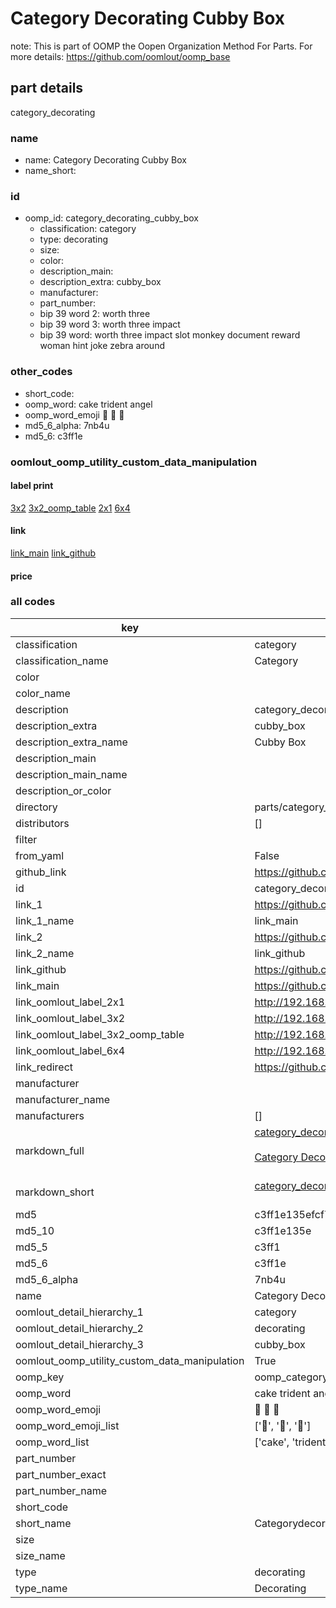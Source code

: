 # Category Decorating Cubby Box  

note: This is part of OOMP the Oopen Organization Method For Parts. For more details: https://github.com/oomlout/oomp_base

##  part details
  



category_decorating



### name
* name: Category Decorating Cubby Box
* name_short: 
### id
* oomp_id: category_decorating_cubby_box
  * classification: category
  * type: decorating
  * size: 
  * color: 
  * description_main: 
  * description_extra: cubby_box
  * manufacturer: 
  * part_number: 
  * bip 39 word 2: worth three
  * bip 39 word 3: worth three impact
  * bip 39 word: worth three impact slot monkey document reward woman hint joke zebra around

### other_codes
* short_code: 
* oomp_word: cake trident angel
* oomp_word_emoji :cake: :trident: :angel:
* md5_6_alpha: 7nb4u
* md5_6: c3ff1e






### oomlout_oomp_utility_custom_data_manipulation
#### label print
[3x2](http://192.168.1.245:1112/?label=oomp%207nb4u)
[3x2_oomp_table](http://192.168.1.108:1112/?label=oomp%207nb4u)
[2x1](http://192.168.1.242:1112/?label=oomp%207nb4u)
[6x4](http://192.168.1.55:1112/?label=oomp%207nb4u)    

#### link

[link_main](https://github.com/oomlout/oomlout_oomp_version_1_messy/tree/main/parts/category_decorating_cubby_box) [link_github](https://github.com/oomlout/oomlout_oomp_version_1_messy/tree/main/parts/category_decorating_cubby_box)                             

#### price







### all codes 
| key | value |  
| --- | --- |  
| classification | category |  
| classification_name | Category |  
| color |  |  
| color_name |  |  
| description | category_decorating |  
| description_extra | cubby_box |  
| description_extra_name | Cubby Box |  
| description_main |  |  
| description_main_name |  |  
| description_or_color |   |  
| directory | parts/category_decorating_cubby_box |  
| distributors | [] |  
| filter |  |  
| from_yaml | False |  
| github_link | https://github.com/oomlout/oomlout_oomp_part_src/tree/main/parts/category_decorating_cubby_box |  
| id | category_decorating_cubby_box |  
| link_1 | https://github.com/oomlout/oomlout_oomp_version_1_messy/tree/main/parts/category_decorating_cubby_box |  
| link_1_name | link_main |  
| link_2 | https://github.com/oomlout/oomlout_oomp_version_1_messy/tree/main/parts/category_decorating_cubby_box |  
| link_2_name | link_github |  
| link_github | https://github.com/oomlout/oomlout_oomp_version_1_messy/tree/main/parts/category_decorating_cubby_box |  
| link_main | https://github.com/oomlout/oomlout_oomp_version_1_messy/tree/main/parts/category_decorating_cubby_box |  
| link_oomlout_label_2x1 | http://192.168.1.242:1112/?label=oomp%207nb4u |  
| link_oomlout_label_3x2 | http://192.168.1.245:1112/?label=oomp%207nb4u |  
| link_oomlout_label_3x2_oomp_table | http://192.168.1.108:1112/?label=oomp%207nb4u |  
| link_oomlout_label_6x4 | http://192.168.1.55:1112/?label=oomp%207nb4u |  
| link_redirect | https://github.com/oomlout/oomlout_oomp_version_1_messy/tree/main/parts/category_decorating_cubby_box |  
| manufacturer |  |  
| manufacturer_name |  |  
| manufacturers | [] |  
| markdown_full | [category_decorating_cubby_box](none)<br>[](none)<br>[Category Decorating Cubby Box](none)<br><br> |  
| markdown_short | [category_decorating_cubby_box](none)<br><br> |  
| md5 | c3ff1e135efcf71501c79cc0e3b847ef |  
| md5_10 | c3ff1e135e |  
| md5_5 | c3ff1 |  
| md5_6 | c3ff1e |  
| md5_6_alpha | 7nb4u |  
| name | Category Decorating Cubby Box |  
| oomlout_detail_hierarchy_1 | category |  
| oomlout_detail_hierarchy_2 | decorating |  
| oomlout_detail_hierarchy_3 | cubby_box |  
| oomlout_oomp_utility_custom_data_manipulation | True |  
| oomp_key | oomp_category_decorating_cubby_box |  
| oomp_word | cake trident angel |  
| oomp_word_emoji | :cake: :trident: :angel: |  
| oomp_word_emoji_list | [':cake:', ':trident:', ':angel:'] |  
| oomp_word_list | ['cake', 'trident', 'angel'] |  
| part_number |  |  
| part_number_exact |  |  
| part_number_name |  |  
| short_code |  |  
| short_name | Categorydecorating |  
| size |  |  
| size_name |  |  
| type | decorating |  
| type_name | Decorating |  
